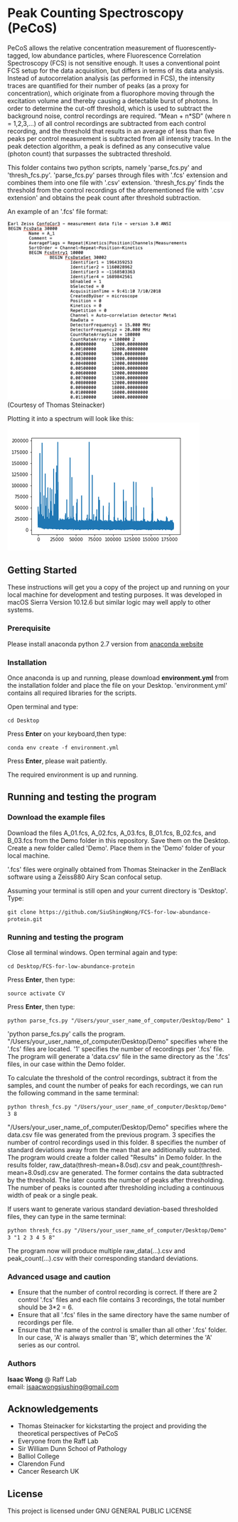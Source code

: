 # Peak Counting Spectroscopy (PeCoS)
PeCoS allows the relative concentration measurement of fluorescently-tagged, low abundance particles, where Fluorescence Correlation Spectroscopy (FCS) is not sensitive enough. It uses a conventional point FCS setup for the data acquisition, but differs in terms of its data analysis. Instead of autocorrelation analysis (as performed in FCS), the intensity traces are quantified for their number of peaks (as a proxy for concentration), which originate from a fluorophore moving through the excitation volume and thereby causing a detectable burst of photons. In order to determine the cut-off threshold, which is used to subtract the background noise, control recordings are required. “Mean + n*SD” (where n = 1,2,3,…) of all control recordings are subtracted from each control recording, and the threshold that results in an average of less than five peaks per control measurement is subtracted from all intensity traces. In the peak detection algorithm, a peak is defined as any consecutive value (photon count) that surpasses the subtracted threshold.

This folder contains two python scripts, namely 'parse_fcs.py' and 'thresh_fcs.py'. 'parse_fcs.py' parses through files with '.fcs' extension and combines them into one file with '.csv' extension. 'thresh_fcs.py' finds the threshold from the control recordings of the aforementioned file with '.csv extension' and obtains the peak count after threshold subtraction.

An example of an '.fcs' file format:

![alt text](Images/fcs_file_example.png)  
(Courtesy of Thomas Steinacker)  

Plotting it into a spectrum will look like this:  
![alt text](Images/original_peak.png)  

## Getting Started

These instructions will get you a copy of the project up and running on your local machine for development and testing purposes. It was developed in macOS Sierra Version 10.12.6 but similar logic may well apply to other systems.

### Prerequisite

Please install anaconda python 2.7 version from [anaconda website](https://www.anaconda.com/download/#macos)

### Installation

Once anaconda is up and running, please download **environment.yml** from the installation folder and place the file on your Desktop. 'environment.yml' contains all required libraries for the scripts.

Open terminal and type:
```
cd Desktop
```
Press **Enter** on your keyboard,then type:  
```
conda env create -f environment.yml
```
Press **Enter**, please wait patiently.  

The required environment is up and running.

## Running and testing the program

### Download the example files
Download the files A_01.fcs, A_02.fcs, A_03.fcs, B_01.fcs, B_02.fcs, and B_03.fcs from the Demo folder in this repository. Save them on the Desktop. Create a new folder called 'Demo'. Place them in the 'Demo' folder of your local machine.

'.fcs' files were orginally obtained from Thomas Steinacker in the ZenBlack software using a Zeiss880 Airy Scan confocal setup.

Assuming your terminal is still open and your current directory is 'Desktop'. Type:  
```
git clone https://github.com/SiuShingWong/FCS-for-low-abundance-protein.git
```

### Running and testing the program
Close all terminal windows. Open terminal again and type:  
```
cd Desktop/FCS-for-low-abundance-protein
```
Press **Enter**, then type:  
```
source activate CV
```
Press **Enter**, then type:  
```
python parse_fcs.py "/Users/your_user_name_of_computer/Desktop/Demo" 1
```
'python parse_fcs.py' calls the program. "/Users/your_user_name_of_computer/Desktop/Demo" specifies where the '.fcs' files are located. '1' specifies the number of recordings per '.fcs' file. The program will generate a 'data.csv' file in the same directory as the '.fcs' files, in our case within the Demo folder.  
  
To calculate the threshold of the control recordings, subtract it from the samples, and count the number of peaks for each recordings, we can run the following command in the same terminal:  
```
python thresh_fcs.py "/Users/your_user_name_of_computer/Desktop/Demo" 3 8
```
"/Users/your_user_name_of_computer/Desktop/Demo" specifies where the data.csv file was generated from the previous program. 3 specifies the number of control recordings used in this folder.  8 specifies the number of standard deviations away from the mean that are additionally subtracted. The program would create a folder called "Results" in Demo folder. In the results folder, raw_data(thresh-mean+8.0sd).csv and peak_count(thresh-mean+8.0sd).csv are generated. The former contains the data subtracted by the threshold. The later counts the number of peaks after thresholding. The number of peaks is counted after thresholding including a continuous width of peak or a single peak.  

If users want to generate various standard deviation-based thresholded files, they can type in the same terminal:  
```
python thresh_fcs.py "/Users/your_user_name_of_computer/Desktop/Demo" 3 "1 2 3 4 5 8"
```
The program now will produce multiple raw_data(...).csv and peak_count(...).csv with their corresponding standard deviations.  


### Advanced usage and caution
- Ensure that the number of control recording is correct. If there are 2 control '.fcs' files and each file contains 3 recordings, the total number should be 3*2 = 6. 
- Ensure that all '.fcs' files in the same directory have the same number of recordings per file.
- Ensure that the name of the control is smaller than all other '.fcs' folder. In our case, 'A' is always smaller than 'B', which determines the 'A' series as our control.

### Authors
**Isaac Wong** @ Raff Lab  
email: isaacwongsiushing@gmail.com

## Acknowledgements
- Thomas Steinacker for kickstarting the project and providing the theoretical perspectives of PeCoS
- Everyone from the Raff Lab
- Sir William Dunn School of Pathology
- Balliol College
- Clarendon Fund
- Cancer Research UK

## License
This project is licensed under GNU GENERAL PUBLIC LICENSE
